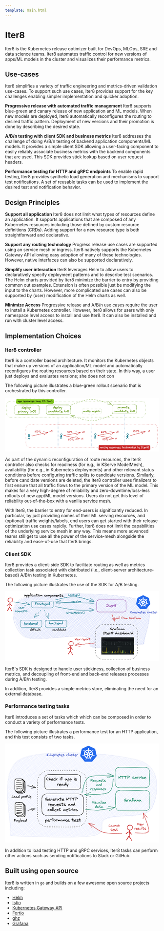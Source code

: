 ```yaml
---
template: main.html
---
```


# Iter8
Iter8 is the Kubernetes release optimizer built for DevOps, MLOps, SRE and data science teams. Iter8 automates traffic control for new versions of apps/ML models in the cluster and visualizes their performance metrics.

## Use-cases

Iter8 simplifies a variety of traffic engineering and metrics-driven validation use-cases. To support such use cases, Iter8 provides support for the key challenges enabling simpler implementation and quicker adoption.

**Progressive release with automated traffic management** Iter8 supports blue-green and canary release of new application and ML models. When new models are deployed, Iter8 automatically reconfigures the routing to desired traffic pattern. Deployment of new versions and their promotion is done by describing the desired state.

**A/B/n testing with client SDK and business metrics** Iter8 addresses the challenge of doing A/B/n testing of backend application components/ML models. It provides a simple client SDK allowing a user-facing component to easily reliably associate business metrics with the backend components that are used. This SDK provides stick lookup based on user request headers.

**Performance testing for HTTP and gRPC endpoints** To enable rapid testing, Iter8 provides synthetic load generation and mechanisms to support test notifications. A set of reusable tasks can be used to implement the desired test and notification behavior.

## Design Principles

**Support all application** Iter8 does not limit what types of resources define an application. It supports applications that are composed of any Kubernetes resources including those defined by custom resource definitions (CRDs). Adding support for a new resource type is both straightforward and declarative.

**Support any routing technology** Progress release use cases are supported using an service mesh or ingress. Iter8 natively supports the Kubernetes Gateway API allowing easy adoption of many of these technologies. However, native interfaces can also be supported declaratively.

**Simplify user interaction** Iter8 leverages Helm to allow users to declaratively specify deployment patterns and to describe test scenarios. The Helm charts provided by Iter8 minimize the barrier to entry by providing common out examples. Extension is often possible just be modifying the input to the charts. However, more complicated use cases can also be supported by (user) modification of the Helm charts as well.

**Minimize Access** Progressive release and A/B/n use cases require the user to install a Kubernetes controller. However, Iter8 allows for users with only namespace level access to install and use Iter8. It can also be installed and run with cluster level access.

## Implementation Choices

### Iter8 controller

Iter8 is a controller based architecture. It monitors the Kubernetes objects that make up versions of an application/ML model and automatically reconfigures the routing resources based on their state. In this way, a user just deploys and evaluates versions; she does not con

The following picture illustrates a blue-green rollout scenario that is orchestrated by this controller.

![Blue-green](../tutorials/images/blue-green.png)

As part of the dynamic reconfiguration of route resources, the Iter8 controller also checks for readiness (for e.g., in KServe ModelMesh), availability (for e.g., in Kubernetes deployments) and other relevant status conditions before configuring traffic splits to candidate versions. Similarly, before candidate versions are deleted, the Iter8 controller uses finalizers to first ensure that all traffic flows to the primary version of the ML model. This makes for a very high-degree of reliability and zero-downtime/loss-less rollouts of new app/ML model versions. Users do not get this level of reliability out-of-the-box with a vanilla service mesh.

With Iter8, the barrier to entry for end-users is significantly reduced. In particular, by just providing names of their ML serving resources, and (optional) traffic weights/labels, end users can get started with their release optimization use cases rapidly. Further, Iter8 does not limit the capabilities of the underlying service mesh in any way. This means more advanced teams still get to use all the power of the service-mesh alongside the reliability and ease-of-use that Iter8 brings.

### Client SDK

Iter8 provides a client-side SDK to facilitate routing as well as metrics collection task associated with distributed (i.e., client-server architecture-based) A/B/n testing in Kubernetes. 

The following picture illustrates the use of the SDK for A/B testing.

![A/B testing](../tutorials/images/abn.png)

Iter8's SDK is designed to handle user stickiness, collection of business metrics, and decoupling of front-end and back-end releases processes during A/B/n testing.

In addition, Iter8 provides a simple metrics store, eliminating the need for an external database.

### Performance testing tasks

Iter8 introduces a set of tasks which which can be composed in order to conduct a variety of performance tests.

The following picture illustrates a performance test for an HTTP application, and this test consists of two tasks.

![Iter8 performance test](images/kubernetesusage.png)

In addition to load testing HTTP and gRPC services, Iter8 tasks can perform other actions such as sending notifications to Slack or GitHub.

## Built using open source

Iter8 is written in `go` and builds on a few awesome open source projects including:

- [Helm](https://helm.sh)
- [Istio](https://istio.io)
- [Kubernetes Gateway API](https://gateway-api.sigs.k8s.io/)
- [Fortio](https://github.com/fortio/fortio)
- [ghz](https://ghz.sh)
- [Grafana](https://grafana.com/)
